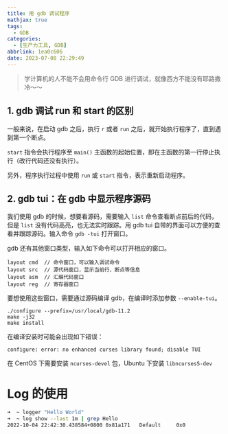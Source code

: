 ```yaml
---
title: 用 gdb 调试程序
mathjax: true
tags:
  - GDB
categories:
  - [生产力工具, GDB]
abbrlink: 1ea0c606
date: 2023-07-08 22:29:49
---
```


>学计算机的人不能不会用命令行 GDB 进行调试，就像西方不能没有耶路撒冷～～

<!-- more -->

## 1. gdb 调试 run 和 start 的区别

一般来说，在启动 gdb 之后，执行 `r` 或者 `run` 之后，就开始执行程序了，直到遇到第一个断点。

`start` 指令会执行程序至 `main()` 主函数的起始位置，即在主函数的第一行停止执行（改行代码还没有执行）。

另外，程序执行过程中使用 `run` 或 `start` 指令，表示重新启动程序。

## 2. gdb tui：在 gdb 中显示程序源码

我们使用 gdb 的时候，想要看源码，需要输入 `list` 命令查看断点前后的代码，但是 `list` 没有代码高亮，也无法实时跟踪。用 gdb tui 自带的界面可以方便的查看并跟踪源码。输入命令 `gdb -tui` 打开窗口。

gdb 还有其他窗口类型，输入如下命令可以打开相应的窗口。

```shell
layout cmd  // 命令窗口，可以输入调试命令
layout src  // 源代码窗口，显示当前行、断点等信息
layout asm  // 汇编代码窗口
layout reg  // 寄存器窗口
```

要想使用这些窗口，需要通过源码编译 gdb，在编译时添加参数 `--enable-tui`。

```shell
./configure --prefix=/usr/local/gdb-11.2
make -j32
make install
```

在编译安装时可能会出现如下错误：

```shell
configure: error: no enhanced curses library found; disable TUI
```

在 CentOS 下需要安装 `ncurses-devel` 包，Ubuntu 下安装 `libncurses5-dev`




























# Log 的使用

```bash
➜  ~ logger "Hello World"
➜  ~ log show --last 1m | grep Hello
2022-10-04 22:42:30.438584+0800 0x81a171   Default     0x0                  47131  0    logger: Hello World
```

